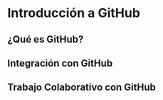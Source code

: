 # Introducción a GitHub

## ¿Qué es GitHub?

## Integración con GitHub

## Trabajo Colaborativo con GitHub

